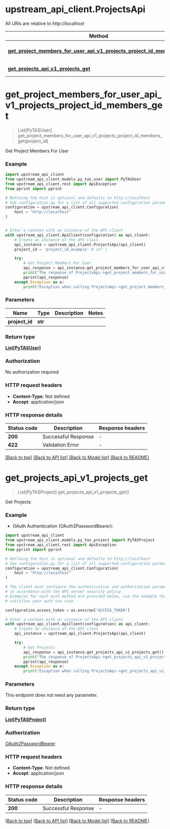 # upstream_api_client.ProjectsApi

All URIs are relative to *http://localhost*

Method | HTTP request | Description
------------- | ------------- | -------------
[**get_project_members_for_user_api_v1_projects_project_id_members_get**](ProjectsApi.md#get_project_members_for_user_api_v1_projects_project_id_members_get) | **GET** /api/v1/projects/{project_id}/members | Get Project Members For User
[**get_projects_api_v1_projects_get**](ProjectsApi.md#get_projects_api_v1_projects_get) | **GET** /api/v1/projects | Get Projects


# **get_project_members_for_user_api_v1_projects_project_id_members_get**
> List[PyTASUser] get_project_members_for_user_api_v1_projects_project_id_members_get(project_id)

Get Project Members For User

### Example


```python
import upstream_api_client
from upstream_api_client.models.py_tas_user import PyTASUser
from upstream_api_client.rest import ApiException
from pprint import pprint

# Defining the host is optional and defaults to http://localhost
# See configuration.py for a list of all supported configuration parameters.
configuration = upstream_api_client.Configuration(
    host = "http://localhost"
)


# Enter a context with an instance of the API client
with upstream_api_client.ApiClient(configuration) as api_client:
    # Create an instance of the API class
    api_instance = upstream_api_client.ProjectsApi(api_client)
    project_id = 'project_id_example' # str | 

    try:
        # Get Project Members For User
        api_response = api_instance.get_project_members_for_user_api_v1_projects_project_id_members_get(project_id)
        print("The response of ProjectsApi->get_project_members_for_user_api_v1_projects_project_id_members_get:\n")
        pprint(api_response)
    except Exception as e:
        print("Exception when calling ProjectsApi->get_project_members_for_user_api_v1_projects_project_id_members_get: %s\n" % e)
```



### Parameters


Name | Type | Description  | Notes
------------- | ------------- | ------------- | -------------
 **project_id** | **str**|  | 

### Return type

[**List[PyTASUser]**](PyTASUser.md)

### Authorization

No authorization required

### HTTP request headers

 - **Content-Type**: Not defined
 - **Accept**: application/json

### HTTP response details

| Status code | Description | Response headers |
|-------------|-------------|------------------|
**200** | Successful Response |  -  |
**422** | Validation Error |  -  |

[[Back to top]](#) [[Back to API list]](../README.md#documentation-for-api-endpoints) [[Back to Model list]](../README.md#documentation-for-models) [[Back to README]](../README.md)

# **get_projects_api_v1_projects_get**
> List[PyTASProject] get_projects_api_v1_projects_get()

Get Projects

### Example

* OAuth Authentication (OAuth2PasswordBearer):

```python
import upstream_api_client
from upstream_api_client.models.py_tas_project import PyTASProject
from upstream_api_client.rest import ApiException
from pprint import pprint

# Defining the host is optional and defaults to http://localhost
# See configuration.py for a list of all supported configuration parameters.
configuration = upstream_api_client.Configuration(
    host = "http://localhost"
)

# The client must configure the authentication and authorization parameters
# in accordance with the API server security policy.
# Examples for each auth method are provided below, use the example that
# satisfies your auth use case.

configuration.access_token = os.environ["ACCESS_TOKEN"]

# Enter a context with an instance of the API client
with upstream_api_client.ApiClient(configuration) as api_client:
    # Create an instance of the API class
    api_instance = upstream_api_client.ProjectsApi(api_client)

    try:
        # Get Projects
        api_response = api_instance.get_projects_api_v1_projects_get()
        print("The response of ProjectsApi->get_projects_api_v1_projects_get:\n")
        pprint(api_response)
    except Exception as e:
        print("Exception when calling ProjectsApi->get_projects_api_v1_projects_get: %s\n" % e)
```



### Parameters

This endpoint does not need any parameter.

### Return type

[**List[PyTASProject]**](PyTASProject.md)

### Authorization

[OAuth2PasswordBearer](../README.md#OAuth2PasswordBearer)

### HTTP request headers

 - **Content-Type**: Not defined
 - **Accept**: application/json

### HTTP response details

| Status code | Description | Response headers |
|-------------|-------------|------------------|
**200** | Successful Response |  -  |

[[Back to top]](#) [[Back to API list]](../README.md#documentation-for-api-endpoints) [[Back to Model list]](../README.md#documentation-for-models) [[Back to README]](../README.md)

